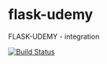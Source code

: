 # flask-udemy
FLASK-UDEMY - integration

[![Build Status](https://travis-ci.com/lordphoenix/flask-udemy.svg?branch=master)](https://travis-ci.com/lordphoenix/flask-udemy)
